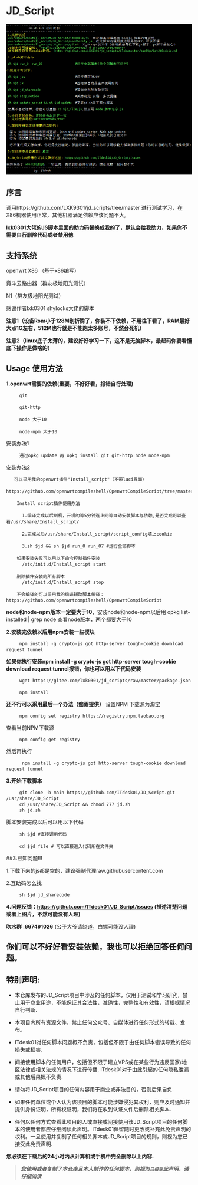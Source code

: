 # JD_Script
![JD_Script](doc/JD_Script.png)
## 序言
   调用https://github.com/LXK9301/jd_scripts/tree/master 进行测试学习，在X86机器使用正常，其他机器满足依赖应该问题不大,
   
   **lxk0301大佬的JS脚本里面的助力码替换成我的了，默认会给我助力，如果你不需要自行删除代码或者禁用他**

## 支持系统
openwrt X86 （基于x86编写）

竟斗云路由器（群友极地阳光测试）

N1（群友极地阳光测试）


感谢作者lxk0301 shylocks大佬的脚本

**注意1（设备Rom小于128M别折腾了，你装不下依赖，不用往下看了，RAM最好大点1G左右，512M也行就是不能跑太多账号，不然会死机）**

**注意2（linux底子太薄的，建议好好学习一下，这不是无脑脚本，最起码你要看懂底下操作是做啥的）**

## Usage 使用方法
**1.openwrt需要的依赖(重要，不好好看，报错自行处理)**
 
         git
 
         git-http
 
         node 大于10
 
         node-npm 大于10
 

安装办法1

         通过opkg update 再 opkg install git git-http node node-npm

安装办法2

       可以采用我的openwrt插件"Install_script"（不带luci界面）
          https://github.com/openwrtcompileshell/OpenwrtCompileScript/tree/master/package/Install_script
       
        Install_script插件使用办法
          
          1.编译完成以后刷机，开机的等5分钟连上网等自动安装脚本与依赖,是否完成可以查看/usr/share/Install_script/
          
          2.完成以后/usr/share/Install_script/script_config填上cookie
          
          3.sh $jd && sh $jd run_0 run_07 #运行全部脚本
        
        如果安装失败可以用以下命令控制插件安装
          /etc/init.d/Install_script start
        
        删除插件安装的所有脚本
          /etc/init.d/Install_script stop
        
        不会编译的可以采用我的编译辅助脚本编译： https://github.com/openwrtcompileshell/OpenwrtCompileScript

**node和node-npm版本一定要大于10**，安装node和node-npm以后用 opkg list-installed | grep node 查看node版本，两个都要大于10



**2.安装完依赖以后用npm安装一些模块**

         npm install -g crypto-js got http-server tough-cookie download request tunnel


**如果你执行安装npm install -g crypto-js got http-server tough-cookie download request tunnel报错，你也可以用以下代码安装**

         wget https://gitee.com/lxk0301/jd_scripts/raw/master/package.json
        
         npm install

**还不行可以采用最后一个办法（痴雨提供）**
设置NPM 下载源为淘宝 

         npm config set registry https://registry.npm.taobao.org

查看当前NPM下载源

         npm config get registry

然后再执行

          npm install -g crypto-js got http-server tough-cookie download request tunnel


**3.开始下载脚本**

         git clone -b main https://github.com/ITdesk01/JD_Script.git /usr/share/JD_Script
         cd /usr/share/JD_Script && chmod 777 jd.sh 
         sh jd.sh 
         

脚本安装完成以后可以用以下代码

         sh $jd #直接调用代码

         cd $jd_file # 可以直接进入代码所在文件夹


##3.已知问题!!!

1.下载下来的js都是空的，建议强制代理raw.githubusercontent.com

2.互助码怎么找

         sh $jd jd_sharecode


**4.问题反馈：https://github.com/ITdesk01/JD_Script/issues (描述清楚问题或者上图片，不然可能没有人理)**

**吹水群** :**667491026** (公子大爷请绕道，白嫖可能没人理)

## 你们可以不好好看安装依赖，我也可以拒绝回答任何问题。


## 特别声明:

* 本仓库发布的JD_Script项目中涉及的任何脚本，仅用于测试和学习研究，禁止用于商业用途，不能保证其合法性，准确性，完整性和有效性，请根据情况自行判断.

* 本项目内所有资源文件，禁止任何公众号、自媒体进行任何形式的转载、发布。

* ITdesk01对任何脚本问题概不负责，包括但不限于由任何脚本错误导致的任何损失或损害.

* 间接使用脚本的任何用户，包括但不限于建立VPS或在某些行为违反国家/地区法律或相关法规的情况下进行传播, ITdesk01对于由此引起的任何隐私泄漏或其他后果概不负责.

* 请勿将JD_Script项目的任何内容用于商业或非法目的，否则后果自负.

* 如果任何单位或个人认为该项目的脚本可能涉嫌侵犯其权利，则应及时通知并提供身份证明，所有权证明，我们将在收到认证文件后删除相关脚本.

* 任何以任何方式查看此项目的人或直接或间接使用该JD_Script项目的任何脚本的使用者都应仔细阅读此声明。ITdesk01保留随时更改或补充此免责声明的权利。一旦使用并复制了任何相关脚本或JD_Script项目的规则，则视为您已接受此免责声明.

 **您必须在下载后的24小时内从计算机或手机中完全删除以上内容.**  </br>
> ***您使用或者复制了本仓库且本人制作的任何脚本，则视为`已接受`此声明，请仔细阅读***
